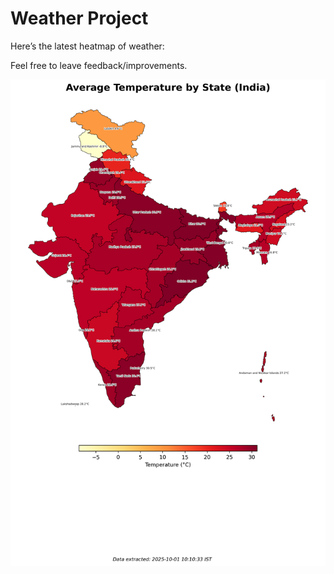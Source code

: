 # Weather Project

Here’s the latest heatmap of weather:

Feel free to leave feedback/improvements.

![India Heatmap](docs/assets/india_heatmap.png?v=DCB0C3)
